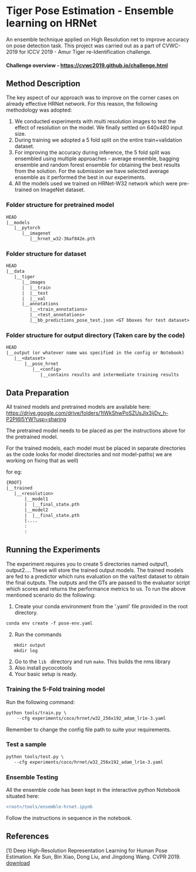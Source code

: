 # Tiger Pose Estimation - Ensemble learning on HRNet
An ensemble technique applied on High Resolution net to improve accuracy on pose detection task.
This project was carried out as a part of CVWC-2019 for ICCV 2019 - Amur Tiger re-Identification challenge.

#### Challenge overview - https://cvwc2019.github.io/challenge.html

## Method Description
The key aspect of our approach was to improve on the corner cases on already effective HRNet network. For this reason, the following methodology was adopted:
1. We conducted experiments with multi resolution images to test the effect of resolution on      the model. We finally settled on 640x480 input size. 
2. During training we adopted a 5 fold split on the entire train+validation dataset. 
3. For improving the accuracy during inference, the 5 fold split was ensembled using multiple      approaches - average ensemble, bagging  ensemble and random forest ensemble for obtaining      the best results from the solution. For the submission we have selected average ensemble as    it performed the best in our experiments.
4. All the models used we trained on HRNet-W32 network which were pre-trained on ImageNet          dataset.

### Folder structure for pretrained model
```diff
HEAD
|__models
   |__pytorch
      |__imagenet
         |__hrnet_w32-36af842e.pth
```
### Folder structure for dataset
```diff
HEAD
|__data
   |__tiger
      |__images
      |  |__train
      |  |__test
      |  |__val
      |__annotations
         |__<train_annotations>
         |__<test_annotations>
         |__bb_predictions_pose_test.json <GT bboxes for test dataset>
```
### Folder structure for output directory (Taken care by the code)
```diff
HEAD
|__output (or whatever name was specified in the config or Notebook)
   |__<dataset>
       |__pose_hrnet
          |__<config>
             |__contains results and intermediate training results
```
## Data Preparation
All trained models and pretrained models are available here:
https://drive.google.com/drive/folders/1tWkShwPoSZUsJlx3ijDv_h-P2PI6I5YW?usp=sharing

The pretrained model needs to be placed as per the instructions above for the pretrained model.

For the trained models, each model must be placed in separate directories as the code looks for model directories and not model-paths( we are working on fixing that as well)

for eg:
```diff
{ROOT}
|__trained
   |__<resolution>
       |__model1
       |  |__final_state.pth
       |__model2
       |  |__final_state.pth
       |....
       :
       :
```

## Running the Experiments
The experiment requires you to create 5 directories named output1, output2.... These will store the trained output models.
The trained models are fed to a predictor which runs evaluation on the val/test dataset to obtain the final outputs.
The outputs and the GTs are passed to the evaluator script which scores and returns the performance metrics to us.
To run the above mentioned scenario do the following:
1. Create your conda environment from the '.yaml' file provided in the root directory.
```diff
conda env create -f pose-env.yaml
```
2. Run the commands
```diff
   mkdir output
   mkdir log
 ```
2. Go to the ```lib ``` directory and run ``` make ```. This builds the nms library
3. Also install pycocotools 
4. Your basic setup is ready.

### Training the 5-Fold training model
Run the following command:
```diff
python tools/train.py \
    --cfg experiments/coco/hrnet/w32_256x192_adam_lr1e-3.yaml
 ```
 Remember to change the config file path to suite your requirements.
 
 ### Test a sample
 ```diff
 python tools/test.py \
    --cfg experiments/coco/hrnet/w32_256x192_adam_lr1e-3.yaml
  ```
  ### Ensemble Testing
  All the ensemble code has been kept in the interactive python Notebook situated here:
  ```diff
  <root>/tools/ensemble-hrnet.ipynb
  ```
  Follow the instructions in sequence in the notebook.
## References
[1] Deep High-Resolution Representation Learning for Human Pose Estimation. Ke Sun, Bin Xiao, Dong Liu, and Jingdong Wang. CVPR 2019. [download](https://arxiv.org/pdf/1902.09212.pdf)
